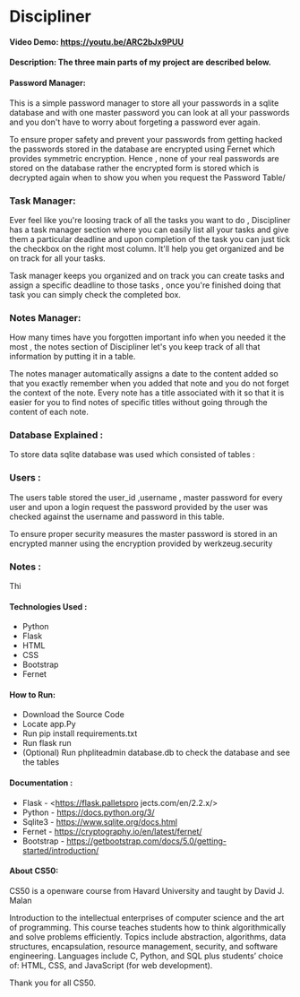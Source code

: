# Discipliner
#### Video Demo:  <https://youtu.be/ARC2bJx9PUU>
#### Description: The three main parts of my project are described below.
#### Password Manager:
This is a simple password manager to store all your passwords in a sqlite database and with one master password you can look at all your passwords and you don't have to worry about forgeting a password ever again.

To ensure proper safety and prevent your passwords from getting hacked the passwords stored in the database are encrypted using Fernet which provides symmetric encryption. Hence , none of your real passwords are stored on the database rather the encrypted form is stored which is decrypted again when to show you when you request the Password Table/

### Task Manager:
Ever feel like you're loosing track of all the tasks you want to do , Discipliner has a task manager section where you can easily list all your tasks and give them a particular deadline and upon completion of the task you can just tick the checkbox on the right most column. It'll help you get organized and be on track for all your tasks.

Task manager keeps you organized and on track you can create tasks and assign a specific deadline to those tasks , once you're finished doing that task you can simply check the completed box.


### Notes Manager:
How many times have you forgotten important info when you needed it the most , the notes section of Discipliner let's you keep track of all that information by putting it in a table.

The notes manager automatically assigns a date to the content added so that you exactly remember when you added that note and you do not forget the context of the note.
Every note has a title associated with it so that it is easier for you to find notes of specific titles without going through the content of each note.


### Database Explained :
To store data sqlite database was used which consisted of tables :

### Users :
The users table stored the user_id ,username , master password for every user and upon a login request the password provided by the user was checked against the username and password in this table.

To ensure proper security measures the master password is stored in an encrypted manner using the encryption provided by werkzeug.security


### Notes :
 Thi

#### Technologies Used :
 * Python
 * Flask
 * HTML
 * CSS
 * Bootstrap
 * Fernet


#### How to Run:
* Download the Source Code
* Locate app.Py
* Run pip install requirements.txt
* Run flask run
* (Optional) Run phpliteadmin database.db to check the database and see the tables


#### Documentation :
 * Flask - <https://flask.palletspro jects.com/en/2.2.x/>
 * Python - <https://docs.python.org/3/>
 * Sqlite3 - <https://www.sqlite.org/docs.html>
 * Fernet - <https://cryptography.io/en/latest/fernet/>
 * Bootstrap - <https://getbootstrap.com/docs/5.0/getting-started/introduction/>




#### About CS50:
CS50 is a openware course from Havard University and taught by David J. Malan

Introduction to the intellectual enterprises of computer science and the art of programming. This course teaches students how to think algorithmically and solve problems efficiently. Topics include abstraction, algorithms, data structures, encapsulation, resource management, security, and software engineering. Languages include C, Python, and SQL plus students’ choice of: HTML, CSS, and JavaScript (for web development).

Thank you for all CS50.

